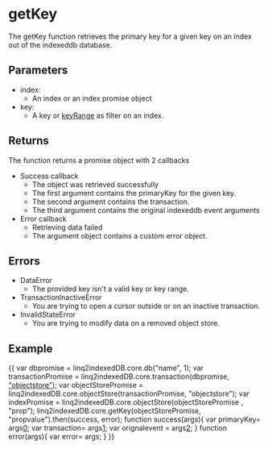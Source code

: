 # getKey
The getKey function retrieves the primary key for a given key on an index out of the indexeddb database.
## Parameters
* index: 
	* An index or an index promise object
* key:
	* A key or [keyRange](keyRange) as filter on an index. 
## Returns
The function returns a promise object with 2 callbacks
* Success callback
	* The object was retrieved successfully
	* The first argument contains the primaryKey for the given key.
	* The second argument contains the transaction.
	* The third argument contains the original indexeddb event arguments
* Error callback
	* Retrieving data failed
	* The argument object contains a custom error object.
## Errors
* DataError
	* The provided key isn't a valid key or key range.
* TransactionInactiveError
	* You are trying to open a cursor outside or on an inactive transaction.
* InvalidStateError
	* You are trying to modify data on a removed object store.
## Example
{{
var dbpromise = linq2indexedDB.core.db("name", 1);
var transactionPromise = linq2indexedDB.core.transaction(dbpromise, ["objectstore"](_objectstore_));
var objectStorePromise = linq2indexedDB.core.objectStore(transactionPromise, "objectstore");
var indexPromise = linq2indexedDB.core.objectStore(objectStorePromise , "prop");
linq2indexedDB.core.getKey(objectStorePromise, "propvalue").then(success, error);
function success(args){
   var primaryKey= args[0](0); 
   var transaction= args[1](1);
   var orignalevent = args[2](2);
}
function error(args){
   var error= args;
}
}}